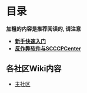 # 目录
**加粗的内容是推荐阅读的, 请注意**
* [**新手快速入门**](guide)
* [**反作弊软件与SCCCPCenter**](scccpcenter)

## 各社区Wiki内容
* [主社区](Mainc)  
